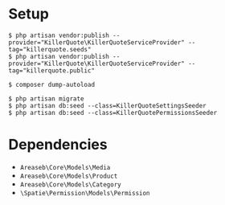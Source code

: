 # Setup

```
$ php artisan vendor:publish --provider="KillerQuote\KillerQuoteServiceProvider" --tag="killerquote.seeds"
$ php artisan vendor:publish --provider="KillerQuote\KillerQuoteServiceProvider" --tag="killerquote.public"

$ composer dump-autoload

$ php artisan migrate
$ php artisan db:seed --class=KillerQuoteSettingsSeeder
$ php artisan db:seed --class=KillerQuotePermissionsSeeder

```

# Dependencies 

- `Areaseb\Core\Models\Media`
- `Areaseb\Core\Models\Product`
- `Areaseb\Core\Models\Category`
- `\Spatie\Permission\Models\Permission`
